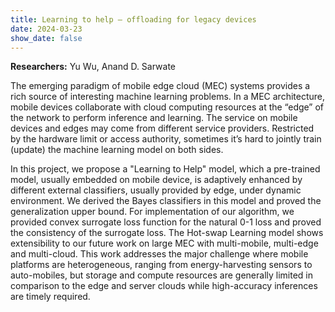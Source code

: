 ```yaml
---
title: Learning to help – offloading for legacy devices
date: 2024-03-23
show_date: false
---
```


**Researchers:** Yu Wu, Anand D. Sarwate 

The emerging paradigm of mobile edge cloud (MEC) systems provides a rich source of interesting machine learning problems. In a MEC architecture, mobile devices collaborate with cloud computing resources at the “edge” of the network to perform inference and learning. The service on mobile devices and edges may come from different service providers. Restricted by the hardware limit or access authority, sometimes it’s hard to jointly train (update) the machine learning model on both sides. 

<!-- more -->

In this project, we propose a "Learning to Help" model,  which a pre-trained model, usually embedded on mobile device, is adaptively enhanced by different external classifiers, usually provided by edge, under dynamic environment. We derived the Bayes classifiers in this model and proved the generalization upper bound. For implementation of our algorithm, we provided convex surrogate loss function for the natural 0-1 loss and proved the consistency of the surrogate loss. The Hot-swap Learning model shows extensibility to our future work on large MEC with multi-mobile, multi-edge and multi-cloud. This work addresses the major challenge where mobile platforms are heterogeneous, ranging from energy-harvesting sensors to auto-mobiles, but storage and compute resources are generally limited in comparison to the edge and server clouds while high-accuracy inferences are timely required. 
